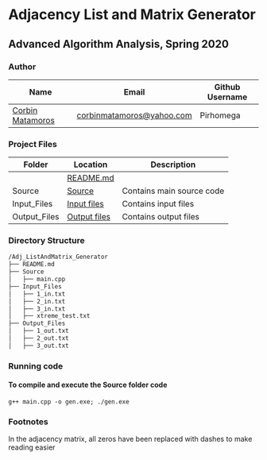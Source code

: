 # Adjacency List and Matrix Generator

## Advanced Algorithm Analysis, Spring 2020

### Author

| Name                                             | Email                     | Github Username |
| ------------------------------------------------ | ------------------------- | --------------- |
| [Corbin Matamoros](https://github.com/Pirhomega) | corbinmatamoros@yahoo.com | Pirhomega       |

### Project Files

| Folder      | Location                | Description |
| ----------- | ------------------------|-------------|
|             | [README.md](README.md)  |             |
| Source      | [Source](Source/)       | Contains main source code |
| Input_Files   | [Input files](Input_Files/) | Contains input files |
| Output_Files   | [Output files](Output_Files/) | Contains output files |

### Directory Structure

```txt
/Adj_ListAndMatrix_Generator
├── README.md
├── Source
│   ├── main.cpp
├── Input_Files
│   ├── 1_in.txt
│   ├── 2_in.txt
│   ├── 3_in.txt
│   ├── xtreme_test.txt
├── Output_Files
│   ├── 1_out.txt
│   ├── 2_out.txt
│   ├── 3_out.txt
```

### Running code

#### To compile and execute the Source folder code

``g++ main.cpp -o gen.exe; ./gen.exe``

### Footnotes

In the adjacency matrix, all zeros have been replaced with dashes to make reading easier
